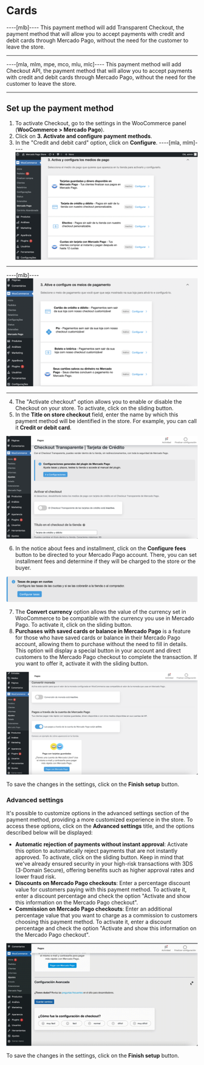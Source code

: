 # Cards

----[mlb]----
This payment method will add Transparent Checkout, the payment method that will allow you to accept payments with credit and debit cards through Mercado Pago, without the need for the customer to leave the store.

------------

----[mla, mlm, mpe, mco, mlu, mlc]----
This payment method will add Checkout API, the payment method that will allow you to accept payments with credit and debit cards through Mercado Pago, without the need for the customer to leave the store.

------------

## Set up the payment method

1. To activate Checkout, go to the settings in the WooCommerce panel (**WooCommerce > Mercado Pago**).
2. Click on **3. Activate and configure payment methods**.
3. In the "Credit and debit card" option, click on **Configure**.
----[mla, mlm]----
![Activar y configurar](/images/woocomerce/cho-pro-active-configure-es.png)

------------
----[mlb]----
![Active and configure](/images/woocomerce/cho-pro-active-configure-pt.png)

------------
4. The "Activate checkout" option allows you to enable or disable the Checkout on your store. To activate, click on the sliding button.
5. In the **Title on store checkout** field, enter the name by which this payment method will be identified in the store. For example, you can call it **Credit or debit card**.

![Active and title](/images/woocomerce/api-active-and-title-cards-es.png)

6. In the notice about fees and installment, click on the **Configure fees** button to be directed to your Mercado Pago account. There, you can set installment fees and determine if they will be charged to the store or the buyer.

![Fees](/images/woocomerce/api-fees-warning-cards-es.png)

7. The **Convert currency** option allows the value of the currency set in WooCommerce to be compatible with the currency you use in Mercado Pago. To activate it, click on the sliding button.
8. **Purchases with saved cards or balance in Mercado Pago** is a feature for those who have saved cards or balance in their Mercado Pago account, allowing them to purchase without the need to fill in details. This option will display a special button in your account and direct customers to the Mercado Pago checkout to complete the transaction. If you want to offer it, activate it with the sliding button.

![Convert and MP account](/images/woocomerce/api-convert-and-mp-account-es.png)

To save the changes in the settings, click on the **Finish setup** button.

### Advanced settings

It's possible to customize options in the advanced settings section of the payment method, providing a more customized experience in the store. To access these options, click on the **Advanced settings** title, and the options described below will be displayed:

- **Automatic rejection of payments without instant approval**: Activate this option to automatically reject payments that are not instantly approved. To activate, click on the sliding button. Keep in mind that we've already ensured security in your high-risk transactions with 3DS (3-Domain Secure), offering benefits such as higher approval rates and lower fraud risk.
- **Discounts on Mercado Pago checkouts**: Enter a percentage discount value for customers paying with this payment method. To activate it, enter a discount percentage and check the option "Activate and show this information on the Mercado Pago checkout".
- **Commission on Mercado Pago checkouts**: Enter an additional percentage value that you want to charge as a commission to customers choosing this payment method. To activate it, enter a discount percentage and check the option "Activate and show this information on the Mercado Pago checkout".

![Advanced settings](/images/woocomerce/api-advanced-settings-cards-es.gif)

To save the changes in the settings, click on the **Finish setup** button.